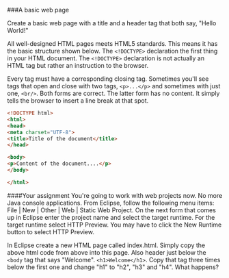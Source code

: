 <!--djw
todo: add steps to create dynamic web application in eclipse and to add, then view a web page 
-->
###A basic web page

Create a basic web page with a title and a header tag that both say, "Hello World!"

All well-designed HTML pages meets HTML5 standards. This means it has the basic structure shown below. The ```<!DOCTYPE>``` declaration the first thing in your HTML document. The ```<!DOCTYPE>``` declaration is not actually an HTML tag but rather an instruction to the  browser.


Every tag must have a corresponding closing tag. Sometimes you'll see tags that open and close with two tags, ```<p>...</p>``` and sometimes with just one, ```<br/>```. Both forms are correct. The latter form has no content. It simply tells the browser to insert a line break at that spot.

```html
<!DOCTYPE html>
<html>
<head>
<meta charset="UTF-8">
<title>Title of the document</title>
</head>

<body>
<p>Content of the document....</p>
</body>

</html>
```
####Your assignment
You're going to work with web projects now. No more Java console applications.
From Eclipse, follow the following menu items: File | New | Other | Web | Static Web Project.  On the next form that comes up in Eclipse enter the project name and select the target runtime. For the target runtime select HTTP Preview. You may have to click the New Runtime button to select HTTP Preview.

In Eclipse create a new HTML page called index.html. Simply copy the above html code from above into this page. Also header just below the ```<body``` tag that says "Welcome". ```<h1>Welcome</h1>```. Copy that tag three times below the first one and change "h1" to "h2", "h3" and "h4". What happens?

